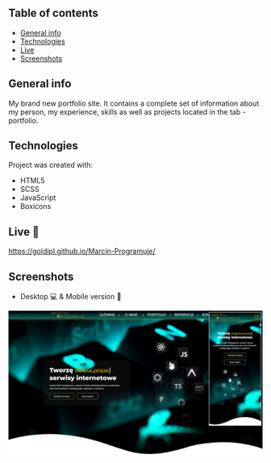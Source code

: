 ## Table of contents

- [General info](#general-info)
- [Technologies](#technologies)
- [Live](#live-star2)
- [Screenshots](#screenshots)

## General info

My brand new portfolio site. It contains a complete set of information about my person, my experience, skills as well as projects located in the tab - portfolio.

## Technologies

Project was created with:

- HTML5
- SCSS
- JavaScript
- Boxicons

## Live :star2:

https://goldipl.github.io/Marcin-Programuje/

## Screenshots

- Desktop :computer: & Mobile version :iphone:

![Screenshot](Screenshot01.jpg)
